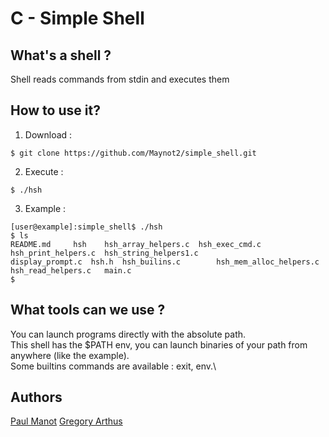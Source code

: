 # C - Simple Shell

## What's a shell ?

Shell reads commands from stdin and executes them

## How to use it?

1) Download :

```
$ git clone https://github.com/Maynot2/simple_shell.git
```

2) Execute :

```
$ ./hsh
```

3) Example :

```
[user@example]:simple_shell$ ./hsh 
$ ls
README.md	  hsh	 hsh_array_helpers.c  hsh_exec_cmd.c	       hsh_print_helpers.c  hsh_string_helpers1.c
display_prompt.c  hsh.h  hsh_builins.c	      hsh_mem_alloc_helpers.c  hsh_read_helpers.c   main.c
$
```

## What tools can we use ?

You can launch programs directly with the absolute path.\
This shell has the $PATH env, you can launch binaries of your path from anywhere (like the example).\
Some builtins commands are available : exit, env.\

## Authors

[Paul Manot](https://github.com/Maynot2)
[Gregory Arthus](https://github.com/garthus23)

